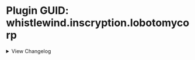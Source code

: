 # Plugin GUID: whistlewind.inscryption.lobotomycorp

<details>
<summary>View Changelog</summary>

## v2.1.0 - Into the Twilight ()
### 🔧 Tweaks
    - Minor adjustments to some sequences
    - Adjusted icon for Start with a Beast cheat
    - Adjusted description of Abnormal Bosses challenge to specify the affected bosses
    - Angela card will now be unlocked if the player has at least 3 Sephirah cards in their deck when moving to a Sefirot choice node
    - Bless special ability will no longer affect Giant and Uncuttable cards (Mule cards are still affected)
    - Chance for Bless to create a Heretic apostle is now tied to the game's seed rather than being truly random
    - Blessings are now given to whomever owns the good doctor
### 🩹 Bug fixes
    - Fixed The Road Home softlocking the game when played by Leshy
    - Fixed Abnormal Bosses config replacing Grizzly Bears with Guardian Apostles in Part 1 during bosses
    - Fixed learned dialogue for Marksman and Quick Draw not playing
    - Fixed Nosferatu not evolving into the correct forme
    - Fixed some WhiteNight-related dialogue not playing correctly
    - Fixed WhiteNight not being immune to Touch of Death
### ➕ Additions
    - Added Final Apocalypse challenge and boss
    - Added Achievements API support (6 achievements)

## v2.0.2 - Minor patch (7/29/2023)
### 🩹 Bug fixes
    - Fixed incorrect play cost for Hokma (2 Bones --> 2 Blood)
    - Fixed 'Start With' cheats adding extra copies when restarting a run using the retry button

## v2.0.1 - Minor patch (7/25/2023)
### 🩹 Bug fixes
    - Fixed Bloodbath evolutions not being correctly added to the game
    - Fixed softlock when a card with a Totem-given Fledgling sigil evolves
### 🔧 Tweaks
    - Increased point count of Miracle Worker challenge (12 --> 60) to better indicate its difficulty
### ➕ Additions
    - Added dialogue to help indicate when Bless special ability has activated

## v2.0.0 - The One Perfect Book (7/22/2023)
Note that in the future, updates and changes to modded sigils will be found in the Abnormal Sigils changelog.

### 🧱 Structural
    - Separated sigils into own mod: Abnormal Sigils
    - Added 2 new mod dependencies: New Spell Card Toolkit, Abnormal Sigils
    - Removed BepInEx as a dependency (redundant due to API)
    - Reformatted the configuration file (set values will more than likely not carry over)
    - Card and abilities now work and appear in Act 2
    - Improved sigil code to no longer include card-specific effects; these effects are now special abilities
    - Sniper and Sentry sigils will be reskinned and renamed while this mod is active
### 🩹 Bug fixes
    - Abnormality card choice now correctly displays and clears dialogue
    - Fixed custom challenges not working properly in Act 1
    - Fixed custom death cards not being created correctly in some circumstances
    - Fixed broken encounters
    - Gift Giver ability no longer gives copies of owned singleton cards
    - WhiteNight event no longer softlocks when there are multiple Plague Doctors in play
    - Nothing There is no longer copyable by Goo Mage
    - Guardian Apostle no longer revives immediately after being Downed
### 🔧 Tweaks
    - Singing Machine no longer looks like a Terrain card
    - Dragon cards given new appearances, no longer display their stats
    - Improved sigil rulebook description to be clearer, less cluttered
    - Volatile ability now uses a custom flipped icon when used by opponents
    - Sporogenic and Serpent's Nest abilities can now stack
    - Starter Deck 'Road to Oz' now includes The Road Home (replacing Wolf Cub) and Ozma
    - Starter Deck 'Magical Girls!' now includes Magical Girl C
    - Abnormality choice node probabilities changed to (0%, 2%, 5%) by default and (2%, 5%, 10%) with Better Rare Chances cheat enabled
        - Applies to both Part 1 and KCM
    - Abnormality choice node can now offer multiple Rare cards as choices
    - Increased point amount of Better Rare Chances (-15 --> -10)
    - Adjusted flow of some dialogue
    - Improved some cards' portraits
    - Leshy can now trigger special events on his side of the board
        - You will not receive the rewards for doing so however
    - Miracle Worker challenge now plays Plague Doctor during a random turn and will trigger during boss battles
        - activation sequence no longer plays every battle
    - Plague Doctor uses a separate, per-run counter if played by Leshy
    - Bless special ability can no longer trigger multiple times per battle
    - Replaced Marksman and Quick Draw sigils with the vanilla Sniper and Sentry sigils
### ➕ Additions
#### Cards
    - Added the following cards:
        - Magical Girl C, Price of Silence, Pinocchio, Nosferatu, The Way Home, Ozma, Silent Girl (Rare)
    - Added the following special cards:
        - The Adult Who Tells Lies, Jester of Nihil, Malkuth, Yesod, Hod, Netzach, Tiphereth A and Tiphereth B, Gebura, Chesed, Binah, Hokma, Angela
    - Added the following starter decks (* = Replaces the primary card if Ruina cards are disabled in the config):
        - Random (3 randomly selected mod cards)
        - People Pleasers (Today's Shy Look, Pinocchio/Mirror of Adjustment*, Behaviour Adjustment)
        - Freak Show (Beauty and the Beast, Void Dream Queen Bee)
        - Apocrypha (Fragment of the Universe, Skin Prophecy, Price of Silence/1.76MHz*)
        - Keter (Bloodbath, The Burrowing Heaven, The Snow Queen)
    - Added the following Tribes:
        - Anthropoid, Botanic, Divine, Fae, Mechanical
    - Added the following Traits:
        - Boneless, SwanBrother, NakedSerpent, SporeFriend, ImmuneToInstaDeath, Orchestral
    - Added pixel sprites for all cards
#### Abilities
    - Added the following abilities:
        - Neutered, Neutered Latch, Return to Nihil, False Throne, Rightful Heir, Opportunistic, Cycler, Barreler, Follow the Leader, Persistent
    - Added the following stat icons:
        - Nihil, Passing Time, Sigil Power
    - Added the following special abilities:
        - Cowardly, The Homing Instinct
    - Added the following status effects:
        - Spores, Worms
    - Abilities can now be used by cards in Act 2
#### Other
    - Added new configuration options
    - Added the following cheats:
        - Start with a Beast, Start with a Jester, Start with a Liar
    - Added Sefirot card choice node
### ⚖️ Gameplay Changes
#### Cards
    - All-Around Helper: Cost changed (2 Blood --> 4 Energy)
    - Apocalypse Bird: Health increased (8 --> 12), given Made of Stone
    - Apostles: Replaced Terrain trait with Apostle trait, removed Uncuttable trait
    - Downed Apostles: Health reduced to 1 for all variants, removed Repulsive sigil
    - Spear Apostle: Power increased from 3 --> 4
    - Army in Black: Reworked into Targeted Spell with Volatile
    - Army in Pink: special ability now triggers when 3 ally cards die
    - Backward Clock: Cost changed (4 Bones --> 2 Energy)
    - Behaviour Adjustment: Cost changed (4 Bones --> 3 Energy)
    - Big Bird: Given Cycler ability
    - Bloodbath 2: Cost reduced (2 --> 1 Blood)
    - Bloodbath 3: Rebalanced (1/3; 3 Blood --> 1/2, 2 Blood)
    - Blue Star: Reworked into:
        - Forme 1: 0/4; Fledgling; 2 Blood
        - Forme 2: 0/4; Fledgling, Idol; 3 Blood
        - Forme 3: 4/4; Fledgling, All Strike; 4 Blood
    - The Burrowing Heaven: Reworked into 0/1; Guardian, Sentry; 1 Blood
    - CENSORED: Rebalanced (6/3, 4 Blood --> 4/3, 3 Blood)
    - Clouded Monk: Cost reduced (3 Blood --> 2 Blood)
    - Dimensional Refraction Variant: Reworked (4/4; 3 Blood --> 0/1; Sigil Power; 2 Blood)
    - Il Pianto Della Luna: Health increased (6 --> 7)
    - Child of the Galaxy: Reworked into 1/1; Flag Bearer, Bone Digger; 1 Blood
    - Don't Touch Me: Cost changed (2 Bones --> 2 Energy), given Terrain trait
    - Brothers: Given Terrain trait
    - Second Brother: Given Piercing ability, Power reduced (0 --> 1)
    - Third Brother: Health reduced (3 --> 2)
    - Fourth Brother: Health reduced (2 --> 1)
    - Fifth Brother: Replaced Sharp Quills with Scorching
    - Sixth Brother: Replaced Stinky with Thick Skin
    - Flesh Idol: Reworked into 0/4; 2 Bones; Aggravating, Fledgling (2)
    - Funeral of the Dead Butterflies: Rebalanced (3/3, 3 Blood --> 1/3, 2 Blood)
    - Giant Tree Sap: Cost reduced (4 --> 3 Bones), is now Rare
    - Happy Teddy Bear: Reworked into 1/5; Guardian; 6 Bones
    - King of Greed: Rebalanced (4/5, Hefty, 2 Blood --> 2/5, Cycler, 1 Blood)
    - Luminous Bracelet: Reworked into 0/2 Targeted Spell; Greedy Healing, Give Stats and Sigils; 2 Energy
    - Magical Girl D: Rebalanced (3 Health; 2 Blood --> 2 Health; 1 Blood), renamed to The King of Greed
    - Magical Girl H: Power reduced (2 --> 1), given Opportunistic ability
    - Queen of Hatred: Power increased (7 --> 8)
    - Magical Girl S: Power reduced (2 --> 1), no longer Rare, renamed to The Knight of Despair
    - Melting Love: Health increased (2 --> 3)
    - 1.76 MHz: Reworked (0/3; Annoying, Leader; 2 Bones --> 2/1; Annoying; 3 Energy)
    - Mountain of Smiling Bodies 2: Cost reduced (3 Blood --> 2)
    - Mountain of Smiling Bodies 3: Rebalanced (4 Power; 4 Blood --> 5 Power; 3 Blood)
    - Nameless Fetus: Cost reduced (5 --> 3 Bones)
    - Notes from a Crazed Researcher: Reworked into Targeted Spell; 2/0; Brittle, Give Stats and Sigils; 4 Bones
    - Nothing There Final: Given Piercing, Thick Skin x2 sigils
    - Old Faith and Promises: Cost changed (2 Bones --> 3 Energy)
    - One Sin and Hundreds of Good Deeds: Cost reduced (2 Bones --> 1 Bone)
    - Porccubus: Health reduced (2 --> 1)
    - Queen Bee: Health reduced (6 --> 4)
    - Little Red Riding Hooded Mercenary: Reworked into 2/5; Sniper, Persistent; 3 Blood; Crimson Scar
    - Big and Will Be Bad Wolf: Reworked into 3/4; Assimilator; 3 Blood; Crimson Scar
    - Sapling: Reworked (0/2; free --> 0/2; Bone Digger, 2 Bones; Terrain)
    - Scarecrow Searching for Wisdom: Rebalanced (1/3, 5 Bones --> 1/1, 4 Bones)
    - Schadenfreude: Rebalanced (0/1; Quick Draw, Touch of Death; 4 Bones --> 1/1; Sentry; 3 Energy)
    - Scorched Girl: Cost reduced (3 --> 2 Bones)
    - Shelter from the 27th of March: Reworked into Targeted Spell; 0/0 ; Repulsive, Aggravating, Give Sigils; 3 Energy
    - Spider Buff: Cost reduced (4 --> 3 Bones)
    - Chairs: Power reduced (1 --> 0)
    - Silent Orchestra: Rebalanced (1/5 --> 2/6)
    - Silent Machine: Rebalanced (0/8, 2 Blood --> 0/3, 1 Blood)
    - The Snow Queen: Rebalanced (3 Health 6 Bones --> 2 Health; 5 Bones)
    - Snow White's Apple: Health reduced from 3 --> 1
    - Snow White's Vines: gained the Terrain Trait
    - The Firebird: Power increased (1 --> 2)
    - The Naked Nest: Given NakedSerpent Trait
    - The Naked Worm: Given NakedSerpent Trait
    - Theresia: Cost changed (1 Bone --> 2 Energy)
    - Today's Shy Look: Special ability tweaked to randomise when multiple copies are drawn at once
    - Standard Training-Dummy Rabbit: Rebalanced (0/1, 1 Bone --> 0/2, 1 Energy)
    - The Lady Facing the Wall: Rebalanced (0/2; Punisher --> 1/2; Sharp Quills)
    - We Can Change Anything: Power reduced (1 --> 0)
    - WhiteNight: Health reduced from 666 --> 66, replaced Terrain trait with Apostle, added ImmuneToInstaDeath trait
        - Can now be killed by regular cards, with a different reward if done so
    - You Must Be Happy: Reworked into Targeted Spell, 0/2; Scrambler; 2 Energy
    - You're Bald...: Reworked (1/1, 3 Bones --> 0/2, 2 Energy)
    - Ttungsil: Removed Fledgling ability
#### Abilities
    - Apostle: Now prevents damage and death while WhiteNight is an ally
    - Broodmother: Powerlevel reduced (4 --> 3)
    - Burning: Renamed to Scorching
    - Nettle Clothes: Now considers cards with SwanBrother trait, no longer deals damage to the base card upon Brother cards dying
    - Martyr: Can now activate when sacrificed, added additional effect:
        - "When a card bearing this sigil dies, all allied creatures gain 2 Health [ and lose all negative status effects ]."
    - Corrector: Powerlevel reduced (3 --> 2)
    - Frozen Heart: Healing amount changed (1 --> 2)
    - Fungal Infector: Renamed to Sporogenic, reworked to be:
        - "Creatures adjacent to this card gain 1 Spores at the end of its owner's turn. This sigil activates before other sigils."
    - Piercing: Reworked to be:
        - "Damage dealt by this card cannot be negated or reduced by sigils such as Armoured or Thick Skin. Deal 1 overkill damage when attacking a card."
    - Serpent's Nest: No longer obtainable as a totem bottom, reworked to be:
        - "When a card bearing this sigil is struck, the striker gains 1 Worms."
    - Conductor: Reworked to be:
        - "The effect of this sigil will change over the next 3 turns. This turn: do nothing."
    - Ruler of Frost: Reworked to be:
        - "Activate: Once per turn, pay 3 Bones to choose a space on the board. If the space is occupied by a killable card, transform it into a Frozen Heart. Otherwise create a Block of Ice."
    - The Train: Reworked to be:
        - "Three turns after this card is played, kill all creatures on the board. Creatures killed this way do not drop bones."
    - Sap: Triggers less often, is now inherited from card merging
    - Justitia: No longer affects Terrain and Pelt cards, mouse cursor will change when hovering over affectable cards
#### Other
    - Starter decks Road to Oz, Magical Girls!, Twilight now require completing the respective in-game event before unlocking the deck
        - This can be overriden in the config by-the-by
### 💣 Removals
    - Removed emission sprites from some terrain cards
    - Removed Marksman and Quick Draw abilities

<details>
<summary>Pre-2.0 Updates</summary>

## v1.3.1 - Final Pre-2.0 Update (1/28/2023)
### 🧱 General
    - Adjusted sprite of All-Around Helper
    - Changed artwork for Group Healer to be more distinct from Team Leader
    - Minor optimisations
### 💣 Removals
    - Removed special behaviour from Quick Draw and Woodcutter due to API fixing Sentry softlocking

## v1.3.0 - Futureproofing Update (12/31/2022)
### 🧱 General
    - Added compatibility features for upcoming 2.0 update
    - Refactored some internal systems
    - Tweaked card sprites
    - Adjusted descriptive text of challenges Miracler Worker and Better Rare Chances
### 🩹 Bug fixes
    - Fixed Plague Doctor's portrait not correctly updating mid-battle
    - Fixed abnormality choice node visual bug relating to card deck
    - Fixed certain singleton cards being reobtainable after certain events
### ➕ Additions
    - Added starter deck support for Part 1
    - Added 1 new starter deck: Random Mod Cards
    - Added new config 'EXTRA RANDOM CARDS' for adding extra mod cards to the Random Mod Cards starter deck (Part 1 and KCM)

## v1.2.5 - Bug fix (11/23/2022)
### 🩹 Bug fixes
    - Actually fixed Mountain of Smiling Bodies softlocking when dying

## v1.2.4 - Big Boy patch (11/22/2022)
### 🩹 Bug fixes
    - Fixed cards with custom evolutions evolving into the wrong forme when played by Leshy
    - Reverted prior change to Mountain of Smiling Bodies

## v1.2.3 - Bodies of Apostles patch (11/21/2022)
### 🧱 General
    - Mod now unpatches itself OnDisable
### 🩹 Bug fixes
    - Fixed downed Apostles not evolving into their correct forme
    - Mountain of Smiling Bodies now checks if card slot is null when killed after evolving
### 🔧 Tweaks
    - Rewrote Woodcutter ability to use logic from API's Sentry fix
    - Quick Draw now inherits from Sentry
### 💣 Removals
    - Removed some debugging items
    - Removed unnecessary patches

## v1.2.2 - The 'Who Let Me Code' patch (10/6/2022)
### 🩹 Bug fixes
    - Fixed the following cards not being obtainable as card choices
      - Judgement Bird
      - One Sin and Hundreds of Good Deeds
      - Plague Doctor
      - Yang
      - Yin
      - You're Bald...

## v1.2.1 - Minor patch (9/26/2022)
### 🧱 General
    - Fixed inaccurate information in the ReadMe
    - CENSORED's ability now has opponent compatibility
### 🩹 Bug fixes
    - Fixed Hatred special not properly checking for other Magical Girls
### 🔧 Tweaks
    - Improved rulebook entry descriptions for special abilities

## v1.2.0 - Close Encounters of the Abnormal Kind (9/18/2022)
### 🧱 General
    - Adjusted the descriptions for some configurations to reflect new changes/be clearer.
    - Fixed inaccurate information in the ReadMe
    - Added PackManager compatibility
### 🩹 Bug fixes
    - Fixed visual bug related to interactions with Regenerator and facedown cards
    - Fixed visual bug related to Cursed ability activating when the killer has also died
    - Fixed visual bug where created Spore Mold Creatures would glow when they shouldn't
    - Fixed 1.76 MHz's cost being 3 bones instead of 2 bones
    - Fixed First Brother's Health being 2 not 1
    - Fixed Second Brother's Health being 2 not 1
    - Fixed Fourth Brother's Health being 1 not 2
    - Fixed Fungal Infector not affecting cards that were affected in previous battles
    - Fixed Singing Machine not having an emission
    - Fixed Queen of Hatred not switching back from Tired forme
    - Fixed Magical Girl D not showing dialogue on evolve
    - Fixed Plague Doctor special ability not activating when on the opponent's side of the board
    - Fixed placeholder descriptions for Grave of Cherry Blossoms, The Little Prince still being present
    - Fixed Witness ability's Rulebook entry displaying an incorrect cost
### 🔧 Tweaks
    - Reworked Conductor ability to now give passive Power rather than draw Chair cards
    - Nettles Clothes ability now shows added abilities
    - The Naked Nest and The Naked Worm are now part of the Insect tribe
    - Redid the dialogue for the Abnormality choice node, no longer plays in KCM
    - Tweaked Broodmother, Queen Nest, Serpent's Nest abilities to have drawn cards inherit merged sigils
    - Tweaked Gift Giver ability to have drawn cards inherit merged sigils IF Gift Giver is possessed by Laetitia
    - Broodmother, Gift Giver, Corrector abilities now have opponent support
    - Rewrote rulebook entry for Queen Nest
    - Tweaked a number of cards' descriptions to better fit the game
### ⚖️ Balancing
    - Yang event now only removes 1 card of the relevant cards at random instead of both
    - Funeral of the Dead Butterflies is no longer Rare
    - Notes from a Crazed Researcher no longer has Volatile
    - WhiteNight no longer heals taken damage
    - Buffed Singing Machine's Health from 4 --> 8
    - Buffed Void Dream Rooster's Health from 2 --> 3
    - Rebalanced Funeral of the Dead Butterflies to be (3,3) stats, 3 Blood, Double Strike
    - Changed The Dreaming Current from (3,2) stats, 2 Blood cost, Rampager --> (4,2) stats, 3 Blood cost, Rampager and Waterborne
    - Nerfed Silent Orchestra's stats from (3,6) --> (1,5)
    - Increased Worker Bee's cost from FREE --> 1 Bone
### ➕ Additions
    - Added custom encounters for each region
    - Added starter deck Lonely Friends
        - Scorched Girl, Laetitia, Child of the Galaxy
    - Added starter deck Blood Machines
        - We Can Change Anything, All-Around Helper, Singing Machine
    - Added config option Abnormal Bosses
    - Added config option Abnormal Encounters
    - Added config option Better Rare Chances
    - Added config option Miracle Worker
    - Added challenge Abnormal Bosses
    - Added challenge Abnormal Encounters
    - Added challenge Abnormal Encounters
    - Added challenge Miracle Worker
    - Added cheat Better Rare Chances
    - Added 10 death cards
    - Added opponent-only cards: Guardian Apostle, Moleman Apostle, Rudolta (mule version), Skeleton Shrimp, Crumpled Can

## v1.1.1 - Broken Shovel patch (8/26/2022)
### 🧱 General
    - Fixed ReadMe's description of Sapling showing the wrong Power
    - Fixed ReadMe's description of Giant Tree being incorrectly formatted
    - Removed an duplicate entry in the ReadMe of Lady Facing the Wall
    - Changed ReadMe's description of Nothing There to display X/X for stats
### 🩹 Bug fixes
    - Fixed Gardener not activating at all
    - Fixed Magical Girl S and Army in Pink's special abilities activating whilst in hand
    - Fixed Omni Strike not attacking Giant cards properly
### 🔧 Tweaks
    - Changed emissions of Parasite Tree, Sapling, and The Little Prince to not obscure their cost
    - Tweaked Army in Pink's special ability
### ⚖️ Balancing
    - Buffed Apocalypse Bird's Power from 2 --> 3
    - Buffed Army in Black's Power from 0 --> 1
    - Buffed Void Dream's Power from 0 --> 1
    - Increased Spider Brood's cost from FREE --> 1 Blood

## v1.1.0 - First Major Update™ (8/22/2022)
### 🧱 General
    - Changed file name for config file (see above for more information on this)
    - Rearranged the order of the configs in the config file
    - Added opponent AI compatibility for Sniper and Marksman abilities
    - Bifurcated Strike, Trifurcated Strike, and Double Strike now add stackable extra attacks for Sniper and Marksman abilities
    - Omni Strike now attacks the base card's opposing slot if they aren't a Giant card rather than only the leftmost slot
    - All abilities now have an icon for Act 2 if you wish to mess around with them in Act 2 - NOTE: Act 2 is not supported and has not been playtested
    - Fixed inaccurate information in the ReadMe
### 🩹 Bug fixes
    - Fixed custom death cards not being properly added to the game
    - Fixed Assimilator and Bloodfiend still activating when the base card has died
    - Fixed Martyr ability causing the game to freeze when there are no valid targets to be healed
    - Fixed Quick Draw and Woodcutter abilities causing the game to freeze in certain scenarios
    - Fixed Gardener ability activating when not on the board
    - Fixed Gardener ability causing the game to freeze when the dead card's slot isn't empty
    - Fixed Ruler of Frost ability causing the game to freeze when the dead card's slot isn't empty
    - Fixed Cursed ability affecting Giant cards
    - Fixed Flag Bearer ability revoking the Health buff under certain situations
    - Fixed Regenerator ability killing adjacent cards when they are at max Health
    - Fixed incorrect Regenerator ability description
    - Fixed Magical Girl H's special ability not accounting for certain situations
    - Fixed Judgement Bird's special ability not accounting for Airborne or Repulsive
    - Fixed Submerged cards not flipping when targeted by Judgement Bird
    - Fixed the Mirror of Adjustment not properly displaying the Mirror stat icon
    - Fixed Nothing There and Express Train to Hell being selectable hosts/sacrifices at card merge and campfire nodes
### 🔧 Tweaks
    - Assimilator, Queen Nest, Cursed, Regenerator, Reflector, Grinder abilities are now modular
    - Made a number of abilities stackable (see Abilities section for more information)
    - Tweaked Bloodbath's special ability to better indicate to the player when it has activated whilst in hand
    - Snow White's Apple now kills survivors at the Campfire
    - Plague Doctor now changes its appearance based on the number of times it has healed cards (change persists even if you reset mid-battle)
    - Piercing ability now has different behaviour when possessed by Staff Apostle
    - Added placeholder text for when all 3 Magical Girls are on the same side of the board
    - Updated Nameless Fetus's sprites
    - Updated WhiteNight's sprite and emission
    - Mirror of Adjustment now uses the default stat layout
    - Made minor changes to various card and ability descriptions
    - Cards killed by certain event cards no longer activate triggers. This is to prevent softlocks relating to certain ability combinations
### ⚖️ Balancing
    - Queen Nest ability no longer creates a Worker Bee when played
    - Made of Slime ability now gives created cards 1 Power, no longer affects cards with 1 Health
    - Cursed ability no longer affects card with the Uncuttable trait or the Made of Stone ability
    - Changed Bloodbaths' stats and gave them the Spilled Blood stat icon
    - Cards created by the Roots ability now inherit the base card's sigils
    - Minions created by Gardener now inherit the dead card's sigils
    - Minions created by CENSORED now inherit the full Power of the killed card
    - Army in Pink's special ability now creates 4 copies of Army in Black in hand when triggered
    - Bloodbath 1, 2, and 3 now all the have Spilled Blood stat icon
    - Buffed CENSORED's Health from 2 --> 3
    - Buffed Queen Bee's Health from 5 --> 6
    - Buffed Snow Queen's Health from 2 --> 3
    - Buffed Scarecrow Searching for Wisdom's Health from 2 --> 3
    - Buffed Luminous Bracelet's Health from 1 --> 2
    - Buffed Opened Can of WellCheers's Health from 1 --> 2
    - Buffed We Can Change Anything's stats from (0,1) --> (1,2)
    - Increased Express Train to Hell's cost from FREE --> 6 Bones
    - Reduced The Train ability's activation cost from 12 Bones --> 6 Bones
    - Reduced Parasite Tree's cost from 2 Blood --> 1 Blood
    - Rebalanced 1.76 MHz to 2 Bones cost
    - Rebalanced Blue Star 1 to have (0,2) stats, Fledgling
    - Rebalanced Blue Star 2 to have (2,6) stats, Assimilator, Omni Strike
    - Rebalanced Flesh Idol to have (0,2) stats, 3 Bones cost
    - Rebalanced Crumbling Armour to have (0,3) stats, 5 Bones cost
    - Rebalanced Scythe Apostle from 3 Power, Woodcutter --> 2 Power, Double Strike
    - Rebalanced Army in Pink to have (3,3) stats, Protector, Clinger
    - Rebalanced Army in Black to have (0,1) stats, Volatile, Brittle, 0 cost
    - Nerfed Bloodbath's Health from 3 --> 1
    - Nerfed Bloodbath 1's Health from 3 --> 1 
    - Nerfed Bloodbath 2's Health from 3 --> 2
    - Nerfed Bloodbath 3's Power from 3 --> 1
### ➕ Additions
    - Big Bird and Blue Star now possess special abilities
    - Added starter deck First Day
      - One Sin, Fairy Festival, Old Lady
    - Added starter deck Road to Oz
      - Wolf Cub, Scarecrow Searching for Wisdom, Warm-Hearted Woodsman
    - Added starter deck Magical Girls!
      - Magical Girl H, Magical Girl D, Magical Girl S
    - Added starter deck Twilight
      - Punishing Bird, Big Bird, Punishing Bird
    - Added card choice node
    - Added config option No Donators
    - Added config option Card Choice at Start
    - Added combat event for Apocaylpse Bird
    - Added combat event for Yin and Yang
    - Added card Child of the Galaxy
    - Added card Fragment of the Universe
    - Added card Apocalypse Bird
    - Added card The Little Prince
    - Added card Dream of a Black Swan
    - Added card Giant Tree Sap
    - Added card Skin Prophecy
    - Added card Behaviour Adjustment
    - Added card Old Faith and Promise
    - Added card Yin
    - Added card Yang
    - Added card Backward Clock
    - Added card Il Pianto della Luna
    - Added ability Fungal Infector
    - Added ability Clothes Made of Nettles
    - Added ability Witness
    - Added ability Corrector
    - Added ability Alchemist
    - Added ability Time Machine
    - Added special ability Giant Tree Sap
    - Added special ability Big Bird

## v1.0.7 - Martyr bug fix (7/22/2022)
### 🩹 Bug fixes
    - Fixed Martyr ability softlocking when there aren't any other valid cards
    - Melting Love can now be found as a rare card
    - Judgement Bird is now found as a common choice instead of a rare
### 🔧 Tweaks
    - Changed sigil icons of activated abilities to better indicate their nature
    - Martyr ability now longer changes your view during combat
### ⚖️ Balancing
    - Reduced One Sin's cost from 4 Bones --> 2 Bones

## v1.0.5 & v1.0.6 - Nothing Angels patch (7/3/2022)
### 🩹 Bug fixes
    - Fixed Apostles not entering Downed state when killed
    - Fixed Nothing There not being properly added to the deck
    - Fixed Apostle Spear emission not showing
    - WhiteNight event works again
### 🔧 Tweaks
    - Dreaming Current now has Rampager instead of Sprinter and Hefty
    - Reverted some cards' emissions to the default colour
### ⚖️ Balancing
    - Select cards can no longer be used at the Campfire or Mycologists

## v1.0.3 & v1.0.4 - Mountains of Coloured Text patch (6/29/2022)
### 🩹 Bug fixes
    - Fixed Assimilator ability not doing proper checks on the base Card
    - Fixed Assimilator ability not properly checking for MoSB evolutions (v1.0.4)
### 🔧 Tweaks
    - Leshy's eyes now turn red during the WhiteNight event
    - Changed colour of text relating to WhiteNight event
    - Tweaked Assimilator ability OnDie trigger to be specific to MoSB

## v1.0.2 - Prayer and Bees patch (6/28/2022)
### 🩹 Bug fixes
    - Fixed Queen Nest ability softlocking when Queen Bee is dropped by the Mule
### 🔧 Tweaks
    - Tweaked Confession ability to make Heretic sequence smoother
### ⚖️ Balancing
    - Cards from the WhiteNight event no longer drop bones when killed
    - Hundreds of Good Deeds now dies if Confession is activated during a boss

## v1.0.1 - Bones and Trains patch (6/27/2022)
### 🧱 General
    - Removed the fourth zero from the in-game version number to be consistent with the Thunderstore version number
### 🩹 Bug Fixes
    - Fixed Boons of the Bone Lord not giving bones
    - Fixed cards not dropping bones if a copy was previously killed by The Train
    - Fixed The Train ability being free to activate
### 🔧 Tweaks
    - Confession ability changed to an activated-type ability
    - Fixed an error in the README regarding The Train ability's description
    - Can no longer activate The Train ability if there are no other cards on the board
### ⚖️ Balancing
    - Increased The Train ability activation cost 10 --> 12

## v1.0.0 - Initial release (6/26/2022)
### ➕ Additions
    - 71 Cards
    - 38 Abilities
    - 13 Special abilities

</details>
</details>